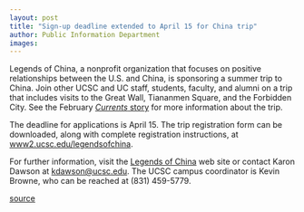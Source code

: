 ```yaml
---
layout: post
title: "Sign-up deadline extended to April 15 for China trip"
author: Public Information Department
images:
---
```


Legends of China, a nonprofit organization that focuses on positive relationships between the U.S. and China, is sponsoring a summer trip to China. Join other UCSC and UC staff, students, faculty, and alumni on a trip that includes visits to the Great Wall, Tiananmen Square, and the Forbidden City. See the February [_Currents_ story][1] for more information about the trip.

The deadline for applications is April 15. The trip registration form can be downloaded, along with complete registration instructions, at [www2.ucsc.edu/legendsofchina][2].  

For further information, visit the [Legends of China][3] web site or contact Karon Dawson at [kdawson@ucsc.edu][4]. The UCSC campus coordinator is Kevin Browne, who can be reached at (831) 459-5779.

[1]: ../02-13/brief-china.asp
[2]: http://www2.ucsc.edu/legendsofchina
[3]: http://www.legendsofchina.com
[4]: mailto:kdawson@ucsc.edu

[source](http://www1.ucsc.edu/currents/05-06/04-10/brief-china.asp "Permalink to brief-china")
